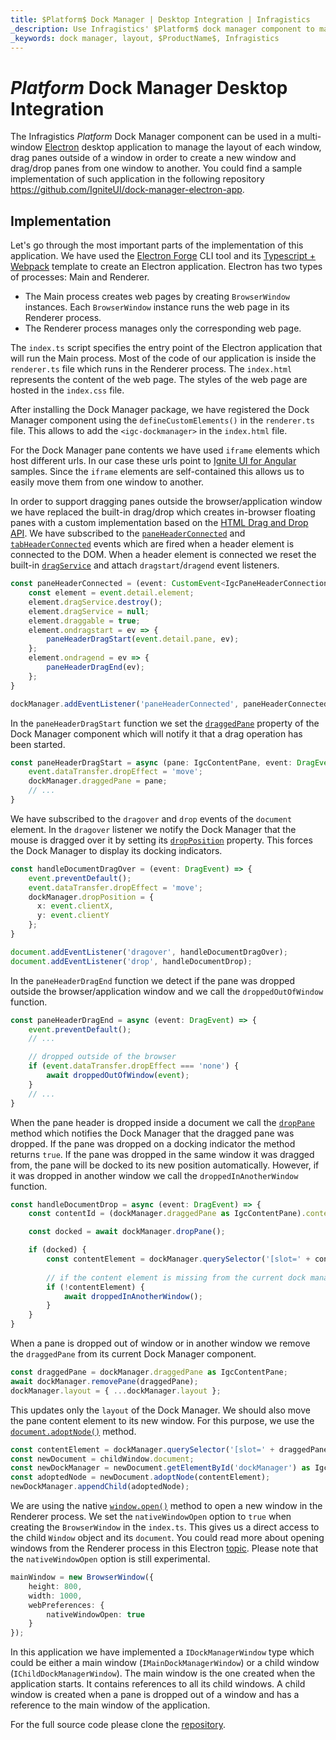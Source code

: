 ```yaml
---
title: $Platform$ Dock Manager | Desktop Integration | Infragistics
_description: Use Infragistics' $Platform$ dock manager component to manage the layout of multi-window Electron desktop application. Check out $ProductName$ dock manager tutorials!
_keywords: dock manager, layout, $ProductName$, Infragistics
---
```

# $Platform$ Dock Manager Desktop Integration

The Infragistics $Platform$ Dock Manager component can be used in a multi-window [Electron](https://www.electronjs.org/) desktop application to manage the layout of each window, drag panes outside of a window in order to create a new window and drag/drop panes from one window to another. You could find a sample implementation of such application in the following repository https://github.com/IgniteUI/dock-manager-electron-app.

<!-- TODO: Add a gif of the application and a link to download the exe -->

## Implementation

Let's go through the most important parts of the implementation of this application. We have used the [Electron Forge](https://www.electronforge.io/) CLI tool and its [Typescript + Webpack](https://www.electronforge.io/templates/typescript-+-webpack-template) template to create an Electron application. Electron has two types of processes: Main and Renderer.
- The Main process creates web pages by creating `BrowserWindow` instances. Each `BrowserWindow` instance runs the web page in its Renderer process.
- The Renderer process manages only the corresponding web page.

The `index.ts` script specifies the entry point of the Electron application that will run the Main process. Most of the code of our application is inside the `renderer.ts` file which runs in the Renderer process. The `index.html` represents the content of the web page. The styles of the web page are hosted in the `index.css` file.

After installing the Dock Manager package, we have registered the Dock Manager component using the `defineCustomElements()` in the `renderer.ts` file. This allows to add the `<igc-dockmanager>` in the `index.html` file.

For the Dock Manager pane contents we have used `iframe` elements which host different urls. In our case these urls point to [Ignite UI for Angular](https://www.infragistics.com/products/ignite-ui-angular) samples. Since the `iframe` elements are self-contained this allows us to easily move them from one window to another.

In order to support dragging panes outside the browser/application window we have replaced the built-in drag/drop which creates in-browser floating panes with a custom implementation based on the [HTML Drag and Drop API](https://developer.mozilla.org/en-US/docs/Web/API/HTML_Drag_and_Drop_API). We have subscribed to the [`paneHeaderConnected`]({environment:infragisticsBaseUrl}/products/ignite-ui/dock-manager/docs/typescript/latest/interfaces/igcdockmanagereventmap.html#paneheaderconnected) and [`tabHeaderConnected`]({environment:infragisticsBaseUrl}/products/ignite-ui/dock-manager/docs/typescript/latest/interfaces/igcdockmanagereventmap.html#tabheaderconnected) events which are fired when a header element is connected to the DOM. When a header element is connected we reset the built-in [`dragService`]({environment:infragisticsBaseUrl}/products/ignite-ui/dock-manager/docs/typescript/latest/interfaces/igcpaneheaderelement.html#dragservice) and attach `dragstart`/`dragend` event listeners.

```ts
const paneHeaderConnected = (event: CustomEvent<IgcPaneHeaderConnectionEventArgs>) => {
    const element = event.detail.element;
    element.dragService.destroy();
    element.dragService = null;
    element.draggable = true;
    element.ondragstart = ev => {
        paneHeaderDragStart(event.detail.pane, ev);
    };
    element.ondragend = ev => {
        paneHeaderDragEnd(ev);
    };
}

dockManager.addEventListener('paneHeaderConnected', paneHeaderConnected);
```


In the `paneHeaderDragStart` function we set the [`draggedPane`]({environment:infragisticsBaseUrl}/products/ignite-ui/dock-manager/docs/typescript/latest/interfaces/igcdockmanagercomponent.html#draggedpane) property of the Dock Manager component which will notify it that a drag operation has been started.

```ts
const paneHeaderDragStart = async (pane: IgcContentPane, event: DragEvent) => {
    event.dataTransfer.dropEffect = 'move';
    dockManager.draggedPane = pane;
    // ...
}
```

We have subscribed to the `dragover` and `drop` events of the `document` element. In the `dragover` listener we notify the Dock Manager that the mouse is dragged over it by setting its [`dropPosition`]({environment:infragisticsBaseUrl}/products/ignite-ui/dock-manager/docs/typescript/latest/interfaces/igcdockmanagercomponent.html#dropposition) property. This forces the Dock Manager to display its docking indicators.

```ts
const handleDocumentDragOver = (event: DragEvent) => {
    event.preventDefault();
    event.dataTransfer.dropEffect = 'move';
    dockManager.dropPosition = {
      x: event.clientX,
      y: event.clientY
    };
}

document.addEventListener('dragover', handleDocumentDragOver);
document.addEventListener('drop', handleDocumentDrop);
```

In the `paneHeaderDragEnd` function we detect if the pane was dropped outside the browser/application window and we call the `droppedOutOfWindow` function.

```ts
const paneHeaderDragEnd = async (event: DragEvent) => {
    event.preventDefault();
    // ...

    // dropped outside of the browser
    if (event.dataTransfer.dropEffect === 'none') {
        await droppedOutOfWindow(event);
    }
    // ...
}
```

When the pane header is dropped inside a document we call the [`dropPane`]({environment:infragisticsBaseUrl}/products/ignite-ui/dock-manager/docs/typescript/latest/interfaces/igcdockmanagercomponent.html#droppane) method which notifies the Dock Manager that the dragged pane was dropped. If the pane was dropped on a docking indicator the method returns `true`. If the pane was dropped in the same window it was dragged from, the pane will be docked to its new position automatically. However, if it was dropped in another window we call the `droppedInAnotherWindow` function.

```ts
const handleDocumentDrop = async (event: DragEvent) => {
    const contentId = (dockManager.draggedPane as IgcContentPane).contentId;

    const docked = await dockManager.dropPane();

    if (docked) {
        const contentElement = dockManager.querySelector('[slot=' + contentId + ']');
        
        // if the content element is missing from the current dock manager it means it comes from another window
        if (!contentElement) {
            await droppedInAnotherWindow();
        }
    }
}
```

When a pane is dropped out of window or in another window we remove the `draggedPane` from its current Dock Manager component.

```ts
const draggedPane = dockManager.draggedPane as IgcContentPane;
await dockManager.removePane(draggedPane);
dockManager.layout = { ...dockManager.layout };
```

This updates only the `layout` of the Dock Manager. We should also move the pane content element to its new window. For this purpose, we use the [`document.adoptNode()`](https://developer.mozilla.org/en-US/docs/Web/API/Document/adoptNode) method.

```ts
const contentElement = dockManager.querySelector('[slot=' + draggedPane.contentId + ']');
const newDocument = childWindow.document;
const newDockManager = newDocument.getElementById('dockManager') as IgcDockManagerComponent;
const adoptedNode = newDocument.adoptNode(contentElement);
newDockManager.appendChild(adoptedNode);
```

We are using the native [`window.open()`](https://developer.mozilla.org/en-US/docs/Web/API/Window/open) method to open a new window in the Renderer process. We set the `nativeWindowOpen` option to `true` when creating the `BrowserWindow` in the `index.ts`. This gives us a direct access to the child `Window` object and its `document`. You could read more about opening windows from the Renderer process in this Electron [topic](https://www.electronjs.org/docs/api/window-open). Please note that the `nativeWindowOpen` option is still experimental.

```ts
mainWindow = new BrowserWindow({
    height: 800,
    width: 1000,
    webPreferences: {
        nativeWindowOpen: true
    }
});
```

In this application we have implemented a `IDockManagerWindow` type which could be either a main window (`IMainDockManagerWindow`) or a child window (`IChildDockManagerWindow`). The main window is the one created when the application starts. It contains references to all its child windows. A child window is created when a pane is dropped out of a window and has a reference to the main window of the application.

For the full source code please clone the [repository](https://github.com/IgniteUI/dock-manager-electron-app).
